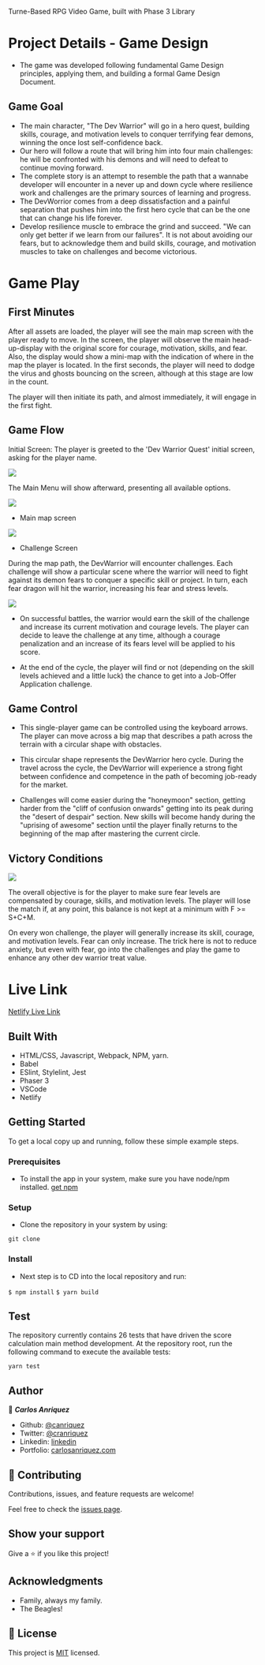 Turne-Based RPG Video Game, built with Phase 3 Library

# Project Details - Game Design 
 
- The game was developed following fundamental Game Design principles, applying them, and building a formal Game Design Document. 


## Game Goal

 - The main character, "The Dev Warrior" will go in a hero quest, building skills, courage, and motivation levels to conquer terrifying fear demons, winning the once lost self-confidence back. 
 - Our hero will follow a route that will bring him into four main challenges: he will be confronted with his demons and will need to defeat to continue moving forward.
 - The complete story is an attempt to resemble the path that a wannabe developer will encounter in a never up and down cycle where resilience work and challenges are the primary sources of learning and progress.
 - The DevWorrior comes from a deep dissatisfaction and a painful separation that pushes him into the first hero cycle that can be the one that can change his life forever. 
- Develop resilience muscle to embrace the grind and succeed. "We can only get better if we learn from our failures". It is not about avoiding our fears, but to acknowledge them and build skills, courage, and motivation muscles to take on challenges and become victorious.


# Game Play

## First Minutes 
After all assets are loaded, the player will see the main map screen with the player ready to move. In the screen, the player will observe the main head-up-display with the original score for courage, motivation, skills, and fear. Also, the display would show a mini-map with the indication of where in the map the player is located. In the first seconds, the player will need to dodge the virus and ghosts bouncing on the screen, although at this stage are low in the count. 

The player will then initiate its path, and almost immediately, it will engage in the first fight.

## Game Flow

Initial Screen: The player is greeted to the 'Dev Warrior Quest' initial screen, asking for the player name.

![](./src/docs/screen1.png)

The Main Menu will show afterward, presenting all available options.

![](./src/docs/screen2.png)

- Main map screen 

![](./src/docs/screen3.png)

 

- Challenge Screen

During the map path, the DevWarrior will encounter challenges. Each challenge will show a particular scene where the warrior will need to fight against its demon fears to conquer a specific skill or project. In turn, each fear dragon will hit the warrior, increasing his fear and stress levels. 

![](./src/docs/screen4.png)

- On successful battles, the warrior would earn the skill of the challenge and increase its current motivation and courage levels. The player can decide to leave the challenge at any time, although a courage penalization and an increase of its fears level will be applied to his score.

- At the end of the cycle, the player will find or not (depending on the skill levels achieved and a little luck) the chance to get into a Job-Offer Application challenge. 

## Game Control

- This single-player game can be controlled using the keyboard arrows. The player can move across a big map that describes a path across the terrain with a circular shape with obstacles. 

- This circular shape represents the DevWarrior hero cycle. During the travel across the cycle, the DevWarrior will experience a strong fight between confidence and competence in the path of becoming job-ready for the market. 

- Challenges will come easier during the "honeymoon" section, getting harder from the "cliff of confusion onwards" getting into its peak during the "desert of despair" section. New skills will become handy during the "uprising of awesome" section until the player finally returns to the beginning of the map after mastering the current circle.

## Victory Conditions

![](./src/docs/screen5.png)

The overall objective is for the player to make sure fear levels are compensated by courage, skills, and motivation levels. The player will lose the match if, at any point, this balance is not kept at a minimum with F >= S+C+M.

On every won challenge, the player will generally increase its skill, courage, and motivation levels. Fear can only increase. The trick here is not to reduce anxiety, but even with fear, go into the challenges and play the game to enhance any other dev warrior treat value.

# Live Link

[Netlify Live Link](https://anriquez-rpg.netlify.app/)

## Built With

- HTML/CSS, Javascript, Webpack, NPM, yarn.
- Babel
- ESlint, Stylelint, Jest
- Phaser 3
- VSCode
- Netlify

## Getting Started


To get a local copy up and running, follow these simple example steps.

### Prerequisites
- To install the app in your system, make sure you have node/npm installed. [get npm](https://www.npmjs.com/get-npm)

### Setup
- Clone the repository in your system by using: 

``` git clone  ```

### Install
- Next step is to CD into the local repository and run:

``` $ npm install ```
``` $ yarn build ```

## Test
The repository currently contains 26 tests that have driven the score calculation main method development. At the repository root,  run the following command to execute the available tests:

``` yarn test ```

## Author

👤 ***Carlos Anriquez***

- Github: [@canriquez](https://github.com/canriquez)
- Twitter: [@cranriquez](https://twitter.com/cranriquez)
- Linkedin: [linkedin](https://www.linkedin.com/in/carlosanriquez/)
- Portfolio: [carlosanriquez.com](https://www.carlosanriquez.com)

## 🤝 Contributing

Contributions, issues, and feature requests are welcome!

Feel free to check the [issues page](issues/).

## Show your support

Give a ⭐️ if you like this project!

## Acknowledgments

- Family, always my family.
- The Beagles!

## 📝 License

This project is [MIT](./LICENSE) licensed.
